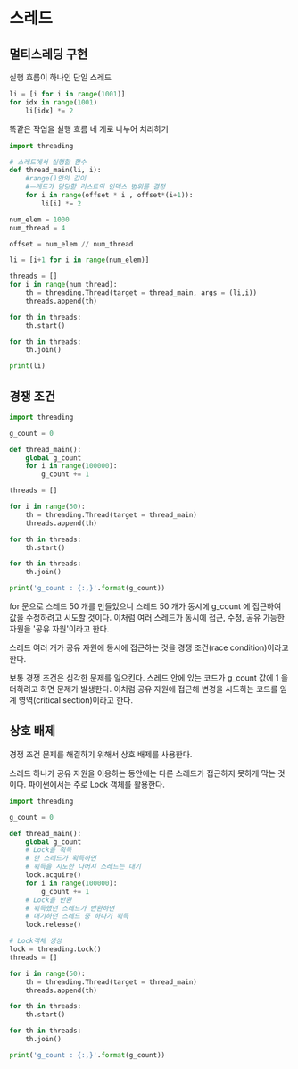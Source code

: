 # 스레드

## 멀티스레딩 구현

실행 흐름이 하나인 단일 스레드

```py
li = [i for i in range(1001)]
for idx in range(1001)
    li[idx] *= 2
```

똑같은 작업을 실행 흐름 네 개로 나누어 처리하기

```py
import threading

# 스레드에서 실행할 함수
def thread_main(li, i):
    #range()안의 값이
    #ㅡ레드가 담당할 리스트의 인덱스 범위를 결정
    for i in range(offset * i , offset*(i+1)):
        li[i] *= 2

num_elem = 1000
num_thread = 4

offset = num_elem // num_thread

li = [i+1 for i in range(num_elem)]

threads = []
for i in range(num_thread):
    th = threading.Thread(target = thread_main, args = (li,i))
    threads.append(th)

for th in threads:
    th.start()

for th in threads:
    th.join()

print(li)
```

## 경쟁 조건

```py
import threading

g_count = 0

def thread_main():
    global g_count
    for i in range(100000):
        g_count += 1

threads = []

for i in range(50):
    th = threading.Thread(target = thread_main)
    threads.append(th)

for th in threads:
    th.start()

for th in threads:
    th.join()

print('g_count : {:,}'.format(g_count))
```

for 문으로 스레드 50 개를 만들었으니 스레드 50 개가 동시에 g_count 에 접근하여 값을 수정하려고 시도할 것이다. 이처럼 여러 스레드가 동시에 접근, 수정, 공유 가능한 자원을 '공유 자원'이라고 한다.

스레드 여러 개가 공유 자원에 동시에 접근하는 것을 경쟁 조건(race condition)이라고 한다.

보통 경쟁 조건은 심각한 문제를 일으킨다. 스레드 안에 있는 코드가 g_count 값에 1 을 더하려고 하면 문제가 발생한다. 이처럼 공유 자원에 접근해 변경을 시도하는 코드를 임계 영역(critical section)이라고 한다.

## 상호 배제

경쟁 조건 문제를 해결하기 위해서 상호 배제를 사용한다.

스레드 하나가 공유 자원을 이용하는 동안에는 다른 스레드가 접근하지 못하게 막는 것이다. 파이썬에서는 주로 Lock 객체를 활용한다.

```py
import threading

g_count = 0

def thread_main():
    global g_count
    # Lock을 획득
    # 한 스레드가 획득하면
    # 획득을 시도한 나머지 스레드는 대기
    lock.acquire()
    for i in range(100000):
        g_count += 1
    # Lock을 반환
    # 획득했던 스레드가 반환하면
    # 대기하던 스레드 중 하나가 획득
    lock.release()

# Lock객체 생성
lock = threading.Lock()
threads = []

for i in range(50):
    th = threading.Thread(target = thread_main)
    threads.append(th)

for th in threads:
    th.start()

for th in threads:
    th.join()

print('g_count : {:,}'.format(g_count))
```
